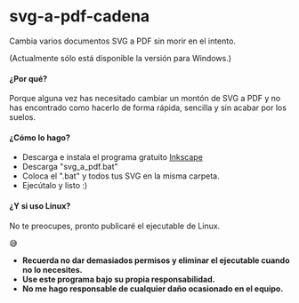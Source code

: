 # svg-a-pdf-cadena
Cambia varios documentos SVG a PDF sin morir en el intento.

(Actualmente sólo está disponible la versión para Windows.)

#### ¿Por qué?
Porque alguna vez has necesitado cambiar un montón de SVG a PDF y no has encontrado como hacerlo
de forma rápida, sencilla y sin acabar por los suelos.

#### ¿Cómo lo hago?
+ Descarga e instala el programa gratuito [Inkscape](https://inkscape.org/en/)
+ Descarga "svg_a_pdf.bat"
+ Coloca el ".bat" y todos tus SVG en la misma carpeta.
+ Ejecútalo y listo :)

#### ¿Y si uso Linux?
No te preocupes, pronto publicaré el ejecutable de Linux.

  :sweat_smile:
  + **Recuerda no dar demasiados permisos y eliminar el ejecutable cuando no lo necesites.**
  + **Use este programa bajo su propia responsabilidad.**
  + **No me hago responsable de cualquier daño ocasionado en el equipo.**
